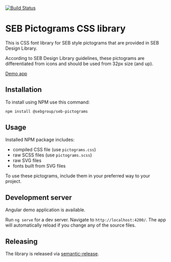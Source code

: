 [![Build Status](https://travis-ci.com/sebgroup/seb-pictograms.svg?token=o3pCqnRaRpu27HBJhsyh&branch=master)](https://travis-ci.com/sebgroup/seb-pictograms)

# SEB Pictograms CSS library

This is CSS font library for SEB style pictograms that are provided in SEB Design Library.

According to SEB Design Library guidelines, these pictograms are differentiated from icons and should be used from 32px size (and up).

[Demo app](https://sebgroup.github.io/seb-pictograms/#/)

## Installation

To install using NPM use this command:

```bash
npm install @sebgroup/seb-pictograms
```

## Usage

Installed NPM package includes:

* compiled CSS file (use `pictograms.css`)
* raw SCSS files (use `pictograms.scss`)
* raw SVG files
* fonts built from SVG files

To use these pictograms, include them in your preferred way to your project.

## Development server

Angular demo application is available.

Run `ng serve` for a dev server. Navigate to `http://localhost:4200/`. The app will automatically reload if you change any of the source files.

## Releasing

The library is released via [semantic-release](https://www.npmjs.com/package/semantic-release).

